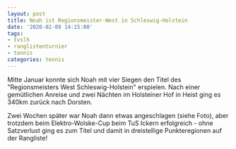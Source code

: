 ```yaml
---
layout: post
title: Noah ist Regionsmeister-West in Schleswig-Holstein
date: '2020-02-09 14:15:00'
tags:
- tvslh
- ranglistenturnier
- tennis
categories: tennis
---
```

Mitte Januar konnte sich Noah mit vier Siegen den Titel des "Regionsmeisters West Schleswig-Holstein" erspielen. Nach einer gemütlichen Anreise und zwei Nächten im Holsteiner Hof in Heist ging es 340km zurück nach Dorsten.

Zwei Wochen später war Noah dann etwas angeschlagen (siehe Foto), aber trotzdem beim Elektro-Wolske-Cup beim TuS Ickern erfolgreich - ohne Satzverlust ging es zum Titel und damit in dreistellige Punkteregionen auf der Rangliste!